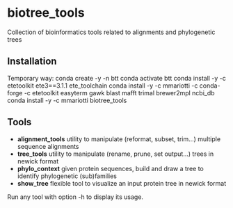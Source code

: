 # biotree_tools
Collection of bioinformatics tools related to alignments and phylogenetic trees

## Installation

Temporary way:
conda create -y -n btt
conda activate btt
conda install -y -c etetoolkit ete3==3.1.1 ete_toolchain
conda install -y -c mmariotti -c conda-forge -c etetoolkit easyterm gawk blast mafft trimal brewer2mpl ncbi_db
conda install -y -c mmariotti biotree_tools

## Tools
- **alignment_tools**  utility to manipulate (reformat, subset, trim...) multiple sequence alignments
- **tree_tools**       utility to manipulate (rename, prune, set output...) trees in newick format
- **phylo_context**    given protein sequences, build and draw a tree to identify phylogenetic (sub)families
- **show_tree**        flexible tool to visualize an input protein tree in newick format

Run any tool with option -h to display its usage.
